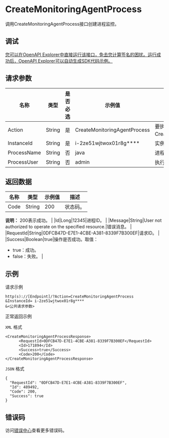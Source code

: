 # CreateMonitoringAgentProcess

调用CreateMonitoringAgentProcess接口创建进程监控。

## 调试

[您可以在OpenAPI Explorer中直接运行该接口，免去您计算签名的困扰。运行成功后，OpenAPI Explorer可以自动生成SDK代码示例。](https://api.aliyun.com/#product=Cms&api=CreateMonitoringAgentProcess&type=RPC&version=2019-01-01)

## 请求参数

|名称|类型|是否必选|示例值|描述|
|--|--|----|---|--|
|Action|String|是|CreateMonitoringAgentProcess|要执行的操作，取值：CreateMonitoringAgentProcess。 |
|InstanceId|String|是|i-2ze51wjtwox01r8g\*\*\*\*|实例ID。 |
|ProcessName|String|否|java|进程名称。 |
|ProcessUser|String|否|admin|执行进程的用户。 |

## 返回数据

|名称|类型|示例值|描述|
|--|--|---|--|
|Code|String|200|状态码。

 **说明：** 200表示成功。 |
|Id|Long|12345|进程ID。 |
|Message|String|User not authorized to operate on the specified resource.|错误消息。 |
|RequestId|String|0DFCB47D-E7E1-4CBE-A381-8339F7B300EF|请求ID。 |
|Success|Boolean|true|操作是否成功。取值：

 -   true：成功。
-   false：失败。 |

## 示例

请求示例

```
http(s)://[Endpoint]/?Action=CreateMonitoringAgentProcess
&InstanceId= i-2ze51wjtwox01r8g****
&<公共请求参数>
```

正常返回示例

`XML` 格式

```
<CreateMonitoringAgentProcessResponse>
      <RequestId>0DFCB47D-E7E1-4CBE-A381-8339F7B300EF</RequestId>
      <Id>171894</Id>
      <Success>true</Success>
      <Code>200</Code>
</CreateMonitoringAgentProcessResponse>
```

`JSON` 格式

```
{
  "RequestId": "0DFCB47D-E7E1-4CBE-A381-8339F7B300EF",
  "Id": 489492,
  "Code": 200,
  "Success": true
}
```

## 错误码

访问[错误中心](https://error-center.alibabacloud.com/status/product/Cms)查看更多错误码。

